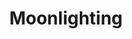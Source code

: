 ---
layout: post
title: Moonlighting
director: Jerzy Skolimowski
year: 1982
cover: https://images.mubicdn.net/images/film/9486/cache-92329-1676471345/image-w1280.jpg
---